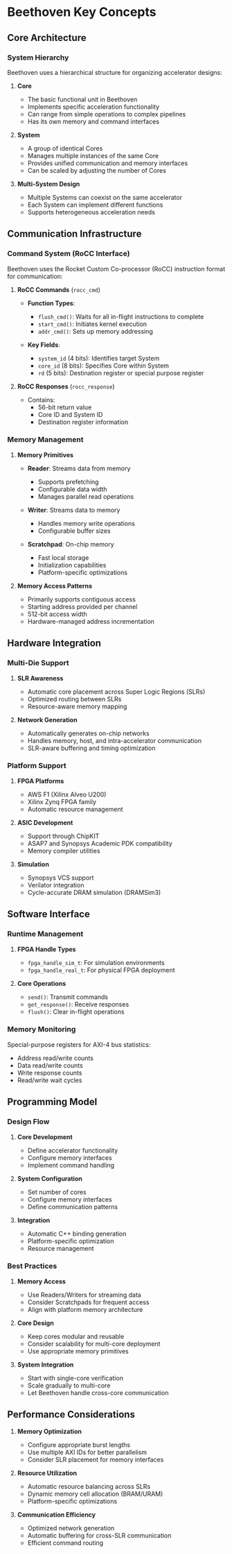 # Beethoven Key Concepts

## Core Architecture

### System Hierarchy

Beethoven uses a hierarchical structure for organizing accelerator designs:

1. **Core** 
   - The basic functional unit in Beethoven
   - Implements specific acceleration functionality
   - Can range from simple operations to complex pipelines
   - Has its own memory and command interfaces

2. **System**
   - A group of identical Cores
   - Manages multiple instances of the same Core
   - Provides unified communication and memory interfaces
   - Can be scaled by adjusting the number of Cores

3. **Multi-System Design**
   - Multiple Systems can coexist on the same accelerator
   - Each System can implement different functions
   - Supports heterogeneous acceleration needs

## Communication Infrastructure

### Command System (RoCC Interface)

Beethoven uses the Rocket Custom Co-processor (RoCC) instruction format for communication:

1. **RoCC Commands** (`rocc_cmd`)
   - **Function Types**:
     - `flush_cmd()`: Waits for all in-flight instructions to complete
     - `start_cmd()`: Initiates kernel execution
     - `addr_cmd()`: Sets up memory addressing
   
   - **Key Fields**:
     - `system_id` (4 bits): Identifies target System
     - `core_id` (8 bits): Specifies Core within System
     - `rd` (5 bits): Destination register or special purpose register

2. **RoCC Responses** (`rocc_response`)
   - Contains:
     - 56-bit return value
     - Core ID and System ID
     - Destination register information

### Memory Management

1. **Memory Primitives**
   - **Reader**: Streams data from memory
     - Supports prefetching
     - Configurable data width
     - Manages parallel read operations

   - **Writer**: Streams data to memory
     - Handles memory write operations
     - Configurable buffer sizes

   - **Scratchpad**: On-chip memory
     - Fast local storage
     - Initialization capabilities
     - Platform-specific optimizations

2. **Memory Access Patterns**
   - Primarily supports contiguous access
   - Starting address provided per channel
   - 512-bit access width
   - Hardware-managed address incrementation

## Hardware Integration

### Multi-Die Support

1. **SLR Awareness**
   - Automatic core placement across Super Logic Regions (SLRs)
   - Optimized routing between SLRs
   - Resource-aware memory mapping

2. **Network Generation**
   - Automatically generates on-chip networks
   - Handles memory, host, and intra-accelerator communication
   - SLR-aware buffering and timing optimization

### Platform Support

1. **FPGA Platforms**
   - AWS F1 (Xilinx Alveo U200)
   - Xilinx Zynq FPGA family
   - Automatic resource management

2. **ASIC Development**
   - Support through ChipKIT
   - ASAP7 and Synopsys Academic PDK compatibility
   - Memory compiler utilities

3. **Simulation**
   - Synopsys VCS support
   - Verilator integration
   - Cycle-accurate DRAM simulation (DRAMSim3)

## Software Interface

### Runtime Management

1. **FPGA Handle Types**
   - `fpga_handle_sim_t`: For simulation environments
   - `fpga_handle_real_t`: For physical FPGA deployment

2. **Core Operations**
   - `send()`: Transmit commands
   - `get_response()`: Receive responses
   - `flush()`: Clear in-flight operations

### Memory Monitoring

Special-purpose registers for AXI-4 bus statistics:
- Address read/write counts
- Data read/write counts
- Write response counts
- Read/write wait cycles

## Programming Model

### Design Flow

1. **Core Development**
   - Define accelerator functionality
   - Configure memory interfaces
   - Implement command handling

2. **System Configuration**
   - Set number of cores
   - Configure memory interfaces
   - Define communication patterns

3. **Integration**
   - Automatic C++ binding generation
   - Platform-specific optimization
   - Resource management

### Best Practices

1. **Memory Access**
   - Use Readers/Writers for streaming data
   - Consider Scratchpads for frequent access
   - Align with platform memory architecture

2. **Core Design**
   - Keep cores modular and reusable
   - Consider scalability for multi-core deployment
   - Use appropriate memory primitives

3. **System Integration**
   - Start with single-core verification
   - Scale gradually to multi-core
   - Let Beethoven handle cross-core communication

## Performance Considerations

1. **Memory Optimization**
   - Configure appropriate burst lengths
   - Use multiple AXI IDs for better parallelism
   - Consider SLR placement for memory interfaces

2. **Resource Utilization**
   - Automatic resource balancing across SLRs
   - Dynamic memory cell allocation (BRAM/URAM)
   - Platform-specific optimizations

3. **Communication Efficiency**
   - Optimized network generation
   - Automatic buffering for cross-SLR communication
   - Efficient command routing
